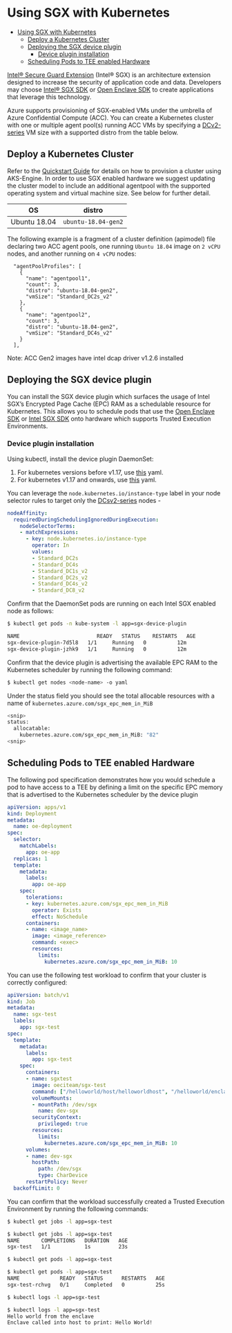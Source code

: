 # Using SGX with Kubernetes

<!-- TOC -->
- [Using SGX with Kubernetes](#using-sgx-with-kubernetes)
  - [Deploy a Kubernetes Cluster](#deploy-a-kubernetes-cluster)
  - [Deploying the SGX device plugin](#deploying-the-sgx-device-plugin)
    - [Device plugin installation](#device-plugin-installation)
  - [Scheduling Pods to TEE enabled Hardware](#scheduling-pods-to-tee-enabled-hardware)
<!-- /TOC -->

[Intel&reg; Secure Guard Extension](https://software.intel.com/en-us/sgx) (Intel&reg; SGX) is an architecture extension designed to increase the security of application code and data.
Developers may choose [Intel&reg; SGX SDK](https://software.intel.com/en-us/sgx-sdk) or [Open Enclave SDK](https://github.com/Microsoft/openenclave/) to create applications that leverage this technology.

Azure supports provisioning of SGX-enabled VMs under the umbrella of Azure Confidential Compute (ACC). You can create a Kubernetes cluster with one or multiple agent pool(s) running ACC VMs by specifying a [DCv2-series](https://docs.microsoft.com/en-us/azure/virtual-machines/dcv2-series) VM size with a supported distro from the table below.

## Deploy a Kubernetes Cluster
Refer to the [Quickstart Guide](../tutorials/quickstart.md) for details on how to provision a cluster using AKS-Engine. In order to use SGX enabled hardware we suggest updating the cluster model to include an additional agentpool with the supported operating system and virtual machine size. See below for further detail.


| OS           | distro              |
| ------------ | ------------------- |
| Ubuntu 18.04 | `ubuntu-18.04-gen2` |

The following example is a fragment of a cluster definition (apimodel) file declaring two ACC agent pools, one running `Ubuntu 18.04` image on `2 vCPU` nodes, and another running on `4 vCPU` nodes:

```
  "agentPoolProfiles": [
    {
      "name": "agentpool1",
      "count": 3,
      "distro": "ubuntu-18.04-gen2",
      "vmSize": "Standard_DC2s_v2"
    },
    {
      "name": "agentpool2",
      "count": 3,
      "distro": "ubuntu-18.04-gen2",
      "vmSize": "Standard_DC4s_v2"
    }
  ],
```

Note: ACC Gen2 images have intel dcap driver v1.2.6 installed

## Deploying the SGX device plugin

You can install the SGX device plugin which surfaces the usage of Intel SGX’s Encrypted Page Cache (EPC) RAM as a schedulable resource for Kubernetes. This allows you to schedule pods that use the [Open Enclave SDK](https://github.com/openenclave/openenclave) or [Intel SGX SDK](https://github.com/intel/linux-sgx) onto hardware which supports Trusted Execution Environments.

### Device plugin installation

Using kubectl, install the device plugin DaemonSet: 
1. For kubernetes versions before v1.17, use [this](device-plugin-before-k8s-1-17.yaml) yaml.
2. For kubernetes v1.17 and onwards, use [this](device-plugin.yaml) yaml.

You can leverage the `node.kubernetes.io/instance-type` label in your node selector rules to target only the [DCsv2-series](https://docs.microsoft.com/en-us/azure/virtual-machines/dcv2-series) nodes - 

```yaml
nodeAffinity:
  requiredDuringSchedulingIgnoredDuringExecution:
    nodeSelectorTerms:
    - matchExpressions:
      - key: node.kubernetes.io/instance-type
        operator: In
        values:
        - Standard_DC2s
        - Standard_DC4s
        - Standard_DC1s_v2
        - Standard_DC2s_v2
        - Standard_DC4s_v2
        - Standard_DC8_v2
```

Confirm that the DaemonSet pods are running on each Intel SGX enabled node as follows:

```bash
$ kubectl get pods -n kube-system -l app=sgx-device-plugin
```

```bash
NAME                         READY   STATUS    RESTARTS   AGE
sgx-device-plugin-7d5l8   1/1     Running   0          12m
sgx-device-plugin-jzhk9   1/1     Running   0          12m
```

Confirm that the device plugin is advertising the available EPC RAM to the Kubernetes scheduler by running the following command:

```bash
$ kubectl get nodes <node-name> -o yaml
```

Under the status field you should see the total allocable resources with a name of `kubernetes.azure.com/sgx_epc_mem_in_MiB` 
```bash
<snip>
status:
  allocatable:
    kubernetes.azure.com/sgx_epc_mem_in_MiB: "82"
<snip>
```

## Scheduling Pods to TEE enabled Hardware

The following pod specification demonstrates how you would schedule a pod to have access to a TEE by defining a limit on the specific EPC memory that is advertised to the Kubernetes scheduler by the device plugin

```yaml
apiVersion: apps/v1
kind: Deployment
metadata:
  name: oe-deployment
spec:
  selector:
    matchLabels:
      app: oe-app
  replicas: 1
  template:
    metadata:
      labels:
        app: oe-app
    spec:
      tolerations:
      - key: kubernetes.azure.com/sgx_epc_mem_in_MiB
        operator: Exists
        effect: NoSchedule
      containers:
      - name: <image_name>
        image: <image_reference>
        command: <exec>
        resources:
          limits:
            kubernetes.azure.com/sgx_epc_mem_in_MiB: 10
```

You can use the following test workload to confirm that your cluster is correctly configured:

```yaml
apiVersion: batch/v1
kind: Job
metadata:
  name: sgx-test
  labels:
    app: sgx-test
spec:
  template:
    metadata:
      labels:
        app: sgx-test
    spec:
      containers:
      - name: sgxtest
        image: oeciteam/sgx-test
        command: ["/helloworld/host/helloworldhost", "/helloworld/enclave/helloworldenc.signed"]
        volumeMounts:
        - mountPath: /dev/sgx
          name: dev-sgx
        securityContext:
          privileged: true
        resources:
          limits:
            kubernetes.azure.com/sgx_epc_mem_in_MiB: 10
      volumes:
      - name: dev-sgx
        hostPath:
          path: /dev/sgx
          type: CharDevice
      restartPolicy: Never
  backoffLimit: 0
  ```

  You can confirm that the workload successfully created a Trusted Execution Environment by running the following commands:

```bash
$ kubectl get jobs -l app=sgx-test
```

```bash
$ kubectl get jobs -l app=sgx-test
NAME       COMPLETIONS   DURATION   AGE
sgx-test   1/1           1s         23s
```

```bash
$ kubectl get pods -l app=sgx-test
```

```bash
$ kubectl get pods -l app=sgx-test
NAME             READY   STATUS      RESTARTS   AGE
sgx-test-rchvg   0/1     Completed   0          25s
```

```bash
$ kubectl logs -l app=sgx-test
```

```bash
$ kubectl logs -l app=sgx-test
Hello world from the enclave
Enclave called into host to print: Hello World!
```


